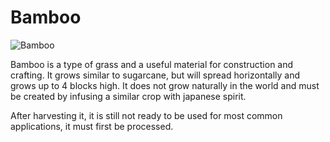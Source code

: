 # Bamboo

![Bamboo](block:betterwithaddons:bamboo@0)

Bamboo is a type of grass and a useful material for construction and crafting. It grows similar to sugarcane, but will spread horizontally and grows up to 4 blocks high.
It does not grow naturally in the world and must be created by infusing a similar crop with japanese spirit.

After harvesting it, it is still not ready to be used for most common applications, it must first be processed.